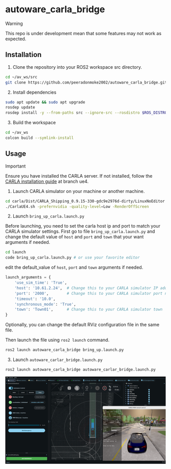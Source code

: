 # autoware_carla_bridge

> [!WARNING]  
> This repo is under development mean that some features may not work as expected.


## Installation

1. Clone the repository into your ROS2 workspace src directory.

``` bash
cd ~/av_ws/src
git clone https://github.com/peeradonmoke2002/autoware_carla_bridge.git
```
2. Install dependencies
```bash
sudo apt update && sudo apt upgrade
rosdep update
rosdep install -y --from-paths src --ignore-src --rosdistro $ROS_DISTRO
```
3. Build the workspace
``` bash
cd ~/av_ws
colcon build --symlink-install
```

## Usage
> [!IMPORTANT]
> Ensure you have installed the CARLA server.
> If not installed, follow the [CARLA installation guide](https://github.com/peeradonmoke2002/Carlar_install.git) at branch ue4.

1. Launch CARLA simulator on your machine or another machine.

``` bash
cd carla/Dist/CARLA_Shipping_0.9.15-330-gdc9e2976d-dirty/LinuxNoEditor
./CarlaUE4.sh -prefernvidia -quality-level=Low -RenderOffScreen
```
 
2. Launch `bring_up_carla.launch.py`

Before launching, you need to set the carla host ip and port to match your CARLA simulator settings. First go to file `bring_up_carla.launch.py` and change the default value of `host` and `port` and `town` that your want arguments if needed.

``` bash
cd launch
code bring_up_carla.launch.py # or use your favorite editor
```
edit the default_value of `host`, `port` and `town` arguments if needed.

```python
launch_arguments = {
    'use_sim_time': 'True',
    'host': '10.61.2.24',  # Change this to your CARLA simulator IP address
    'port': '2000',        # Change this to your CARLA simulator port number
    'timeout': '10.0',
    'synchronous_mode': 'True',
    'town': 'Town01',      # Change this to your CARLA simulator town
}
```
Optionally, you can change the default RViz configuration file in the same file.

Then launch the file using `ros2 launch` command.

``` bash
ros2 launch autoware_carla_bridge bring_up.launch.py
```

3. Launch `autoware_carlar_bridge.launch.py`

```bash
ros2 launch autoware_carla_bridge autoware_carlar_bridge.launch.py
```


![rviz_autoware](./images/image.png)